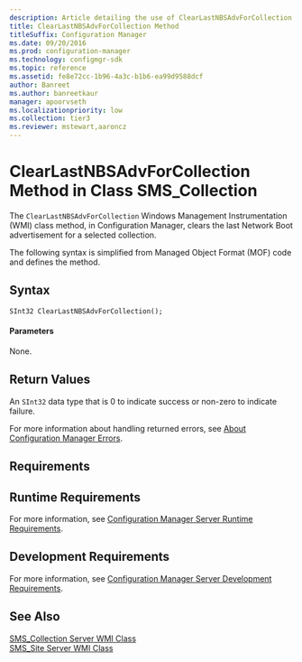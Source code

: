 ```yaml
---
description: Article detailing the use of ClearLastNBSAdvForCollection in Configuration Manager to clear the last Network Boot advertisement for a selected collection.
title: ClearLastNBSAdvForCollection Method
titleSuffix: Configuration Manager
ms.date: 09/20/2016
ms.prod: configuration-manager
ms.technology: configmgr-sdk
ms.topic: reference
ms.assetid: fe8e72cc-1b96-4a3c-b1b6-ea99d9588dcf
author: Banreet
ms.author: banreetkaur
manager: apoorvseth
ms.localizationpriority: low
ms.collection: tier3
ms.reviewer: mstewart,aaroncz 
---
```

# ClearLastNBSAdvForCollection Method in Class SMS_Collection
The `ClearLastNBSAdvForCollection` Windows Management Instrumentation (WMI) class method, in Configuration Manager, clears the last Network Boot advertisement for a selected collection.  

 The following syntax is simplified from Managed Object Format (MOF) code and defines the method.  

## Syntax  

```  
SInt32 ClearLastNBSAdvForCollection();  
```  

#### Parameters  
 None.  

## Return Values  
 An  `SInt32` data type that is 0 to indicate success or non-zero to indicate failure.  

 For more information about handling returned errors, see [About Configuration Manager Errors](../../../../../develop/core/understand/about-configuration-manager-errors.md).  

## Requirements  

## Runtime Requirements  
 For more information, see [Configuration Manager Server Runtime Requirements](../../../../../develop/core/reqs/server-runtime-requirements.md).  

## Development Requirements  
 For more information, see [Configuration Manager Server Development Requirements](../../../../../develop/core/reqs/server-development-requirements.md).  

## See Also  
 [SMS_Collection Server WMI Class](../../../../../develop/reference/core/clients/collections/sms_collection-server-wmi-class.md)   
 [SMS_Site Server WMI Class](../../../../../develop/reference/core/servers/configure/sms_site-server-wmi-class.md)

